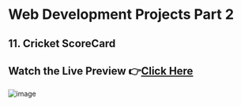 # Web Development Projects Part 2

## 11. Cricket ScoreCard

## Watch the Live Preview 👉[Click Here](https://ashutosh-pmishra.github.io/Web-Development-Projects-Part-1/1-Simple_Calculator/)
![image](https://github.com/Ashutosh-PMishra/Web-Development-Projects-Part-1/blob/main/1-Simple_Calculator/Preview.png)
